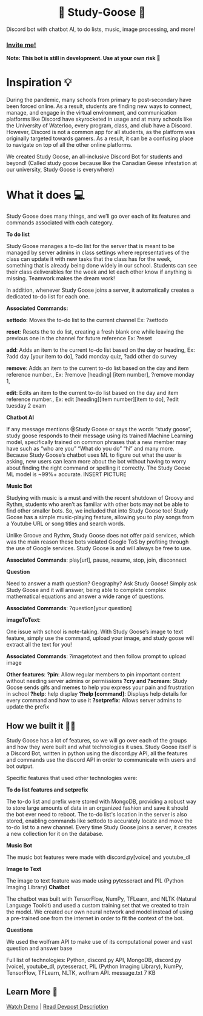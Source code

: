 # <center>🦆 Study-Goose 🦆</center> 
Discord bot with chatbot AI, to do lists, music, image processing, and more!

### [Invite me!](https://discord.com/oauth2/authorize?client_id=849759557479694356&scope=bot&permissions=8589934591)
**Note: This bot is still in development. Use at your own risk 🦆**

# Inspiration 💡
During the pandemic, many schools from primary to post-secondary have been forced online. As a result, students are finding new ways to connect, manage, and engage in the virtual environment, and communication platforms like Discord have skyrocketed in usage and at many schools like the University of Waterloo, every program, class, and club have a Discord. However, Discord is not a common app for all students, as the platform was originally targeted towards gamers. As a result, it can be a confusing place to navigate on top of all the other online platforms.

We created Study Goose, an all-inclusive Discord Bot for students and beyond! (Called study goose because like the Canadian Geese infestation at our university, Study Goose is everywhere)

# What it does 💻
Study Goose does many things, and we’ll go over each of its features and commands associated with each category.

**To do list**

Study Goose manages a to-do list for the server that is meant to be managed by server admins in class settings where representatives of the class can update it with new tasks that the class has for the week, something that is already being done widely in our school. Students can see their class deliverables for the week and let each other know if anything is missing. Teamwork makes the dream work!

In addition, whenever Study Goose joins a server, it automatically creates a dedicated to-do list for each one.

**Associated Commands:**

**settodo**: Moves the to-do list to the current channel
          Ex: ?settodo

**reset**: Resets the to do list, creating a fresh blank one while leaving the previous one in the channel for future reference
          Ex: ?reset

**add**: Adds an item to the current to-do list based on the day or heading,
          Ex: ?add day [your item to do], ?add monday quiz, ?add other do survey

**remove**:
            Adds an item to the current to-do list based on the day and item reference number.,
          Ex: ?remove [heading] [item number],  ?remove monday 1,

**edit**: Edits an item to the current to-do list based on the day and item reference number.,
          Ex: edit [heading][item number][item to do], ?edit tuesday 2 exam

**Chatbot AI**

If any message mentions @Study Goose or says the words “study goose”, study goose responds to their message using its trained Machine Learning model, specifically trained on common phrases that a new member may have such as “who are you” “What do you do”  “hi” and many more. Because Study Goose’s chatbot uses ML to figure out what the user is asking, new users can learn more about the bot without having to worry about finding the right command or spelling it correctly. The Study Goose ML model is ~99%+ accurate.
 INSERT PICTURE

**Music Bot**

Studying with music is a must and with the recent shutdown of Groovy and Rythm, students who aren’t as familiar with other bots may not be able to find other smaller bots. So, we included that into Study Goose too! Study Goose has a simple music-playing feature, allowing you to play songs from a Youtube URL or song titles and search words. 

Unlike Groove and Rythm, Study Goose does not offer paid services, which was the main reason these bots violated Google ToS by profiting through the use of Google services. Study Goose is and will always be free to use.

**Associated Commands**: play[url], pause, resume, stop, join, disconnect

**Question**

Need to answer a math question? Geography? Ask Study Goose! Simply ask Study Goose and it will answer, being able to complete complex mathematical equations and answer a wide range of questions.

**Associated Commands**: ?question[your question]

**imageToText**:

One issue with school is note-taking. With Study Goose’s image to text feature, simply use the command, upload your image, and study goose will extract all the text for you!

**Associated Commands**: ?imagetotext and then follow prompt to upload image

**Other features**:
**?pin**: Allow regular members to pin important content without needing server admins or permissions
**?cry and ?scream**: Study Goose sends gifs and memes to help you express your pain and frustration in school
**?help**: help display
**?help [command]**: Displays help details for every command and how to use it
**?setprefix**: Allows server admins to update the prefix

## How we built it 👨‍💻

Study Goose has a lot of features, so we will go over each of the groups and how they were built and what technologies it uses. Study Goose itself is a Discord Bot, written in python using the discord.py API, all the features and commands use the discord API in order to communicate with users and bot output.

Specific features that used other technologies were:

**To do list features and setprefix**

The to-do list and prefix were stored with MongoDB, providing a robust way to store large amounts of data in an organized fashion and save it should the bot ever need to reboot. The to-do list's location in the server is also stored, enabling commands like settodo to accurately locate and move the to-do list to a new channel. Every time Study Goose joins a server, it creates a new collection for it on the database.

**Music Bot**

The music bot features were made with discord.py[voice] and youtube_dl

**Image to Text**

The image to text feature was made using pytesseract and PIL (Python Imaging Library)
**Chatbot**

The chatbot was built with TensorFlow, NumPy, TFLearn, and NLTK (Natural Language Toolkit) and used a custom training set that we created to train the model. We created our own neural network and model instead of using a pre-trained one from the internet in order to fit the context of the bot.

**Questions**

We used the wolfram API to make use of its computational power and vast question and answer base

Full list of technologies: Python, discord.py API, MongoDB, discord.py [voice], youtube_dl, pytesseract, PIL (Python Imaging Library), NumPy, TensorFlow, TFLearn, NLTK, wolfram API.
message.txt
7 KB

## Learn More 📖

[Watch Demo](https://www.youtube.com/watch?v=bwxRaF9M6Uk) |
[Read Devpost Description](https://devpost.com/software/study-buddy-fj5bk1)


